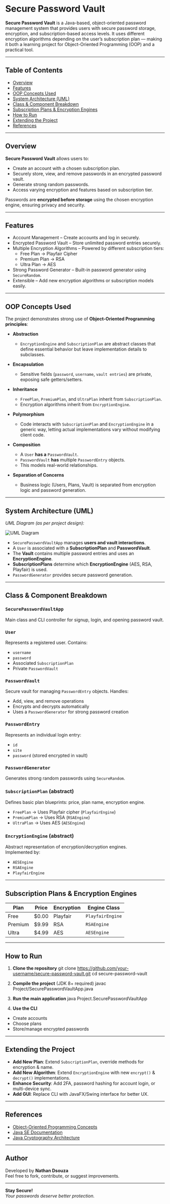 # Secure Password Vault

**Secure Password Vault** is a Java-based, object-oriented password management system that provides users with secure password storage, encryption, and subscription-based access levels. It uses different encryption algorithms depending on the user’s subscription plan — making it both a learning project for Object-Oriented Programming (OOP) and a practical tool.

---

## Table of Contents
- [Overview](#overview)
- [Features](#features)
- [OOP Concepts Used](#oop-concepts-used)
- [System Architecture (UML)](#system-architecture-uml)
- [Class & Component Breakdown](#class--component-breakdown)
- [Subscription Plans & Encryption Engines](#subscription-plans--encryption-engines)
- [How to Run](#how-to-run)
- [Extending the Project](#extending-the-project)
- [References](#references)

---

## Overview
**Secure Password Vault** allows users to:
- Create an account with a chosen subscription plan.
- Securely store, view, and remove passwords in an encrypted password vault.
- Generate strong random passwords.
- Access varying encryption and features based on subscription tier.

Passwords are **encrypted before storage** using the chosen encryption engine, ensuring privacy and security.

---

## Features
- Account Management – Create accounts and log in securely.
- Encrypted Password Vault – Store unlimited password entries securely.
- Multiple Encryption Algorithms – Powered by different subscription tiers:
  - Free Plan → Playfair Cipher
  - Premium Plan → RSA
  - Ultra Plan → AES
- Strong Password Generator – Built-in password generator using `SecureRandom`.
- Extensible – Add new encryption algorithms or subscription models easily.

---

## OOP Concepts Used

The project demonstrates strong use of **Object-Oriented Programming principles**:

- **Abstraction**  
  - `EncryptionEngine` and `SubscriptionPlan` are abstract classes that define essential behavior but leave implementation details to subclasses.
  
- **Encapsulation**  
  - Sensitive fields (`password`, `username`, `vault entries`) are private, exposing safe getters/setters.
  
- **Inheritance**  
  - `FreePlan`, `PremiumPlan`, and `UltraPlan` inherit from `SubscriptionPlan`.  
  - Encryption algorithms inherit from `EncryptionEngine`.

- **Polymorphism**  
  - Code interacts with `SubscriptionPlan` and `EncryptionEngine` in a generic way, letting actual implementations vary without modifying client code.

- **Composition**  
  - A `User` **has a** `PasswordVault`.  
  - `PasswordVault` **has** multiple `PasswordEntry` objects.  
  - This models real-world relationships.

- **Separation of Concerns**  
  - Business logic (Users, Plans, Vault) is separated from encryption logic and password generation.

---

## System Architecture (UML)

_UML Diagram (as per project design):_

![UML Diagram](image.jpg)

- `SecurePasswordVaultApp` manages **users and vault interactions**.  
- A `User` is associated with a **SubscriptionPlan** and **PasswordVault**.  
- The **Vault** contains multiple password entries and uses an **EncryptionEngine**.  
- **SubscriptionPlans** determine which **EncryptionEngine** (AES, RSA, Playfair) is used.  
- `PasswordGenerator` provides secure password generation.  

---

## Class & Component Breakdown

### `SecurePasswordVaultApp`
Main class and CLI controller for signup, login, and opening password vault.

### `User`
Represents a registered user. Contains:
- `username`
- `password`
- Associated `SubscriptionPlan`
- Private `PasswordVault`

### `PasswordVault`
Secure vault for managing `PasswordEntry` objects. Handles:
- Add, view, and remove operations
- Encrypts and decrypts automatically
- Uses a `PasswordGenerator` for strong password creation

### `PasswordEntry`
Represents an individual login entry:
- `id`
- `site`
- `password` (stored encrypted in vault)

### `PasswordGenerator`
Generates strong random passwords using `SecureRandom`.

### `SubscriptionPlan` (abstract)
Defines basic plan blueprints: price, plan name, encryption engine.

- `FreePlan` → Uses Playfair cipher (`PlayfairEngine`)
- `PremiumPlan` → Uses RSA (`RSAEngine`)
- `UltraPlan` → Uses AES (`AESEngine`)

### `EncryptionEngine` (abstract)
Abstract representation of encryption/decryption engines.  
Implemented by:
- `AESEngine`
- `RSAEngine`
- `PlayfairEngine`

---

## Subscription Plans & Encryption Engines

| Plan       | Price  | Encryption | Engine Class     |
|------------|--------|------------|------------------|
| Free       | $0.00  | Playfair   | `PlayfairEngine` |
| Premium    | $9.99  | RSA        | `RSAEngine`      |
| Ultra      | $4.99  | AES        | `AESEngine`      |

---

## How to Run

1. **Clone the repository**
git clone https://github.com/your-username/secure-password-vault.git
cd secure-password-vault


2. **Compile the project** (JDK 8+ required)
javac Project/SecurePasswordVaultApp.java


3. **Run the main application**
java Project.SecurePasswordVaultApp


4. **Use the CLI**
- Create accounts
- Choose plans
- Store/manage encrypted passwords

---

## Extending the Project

- **Add New Plan**: Extend `SubscriptionPlan`, override methods for encryption & name.  
- **Add New Algorithm**: Extend `EncryptionEngine` with new `encrypt()` & `decrypt()` implementations.  
- **Enhance Security**: Add 2FA, password hashing for account login, or multi-device sync.  
- **Add GUI**: Replace CLI with JavaFX/Swing interface for better UX.  

---

## References
- [Object-Oriented Programming Concepts](https://en.wikipedia.org/wiki/Object-oriented_programming)  
- [Java SE Documentation](https://docs.oracle.com/javase/8/docs/)  
- [Java Cryptography Architecture](https://docs.oracle.com/javase/8/docs/technotes/guides/security/crypto/CryptoSpec.html)  

---

## Author
Developed by **Nathan Dsouza**  
Feel free to fork, contribute, or suggest improvements.

---

**Stay Secure!**  
*Your passwords deserve better protection.*
